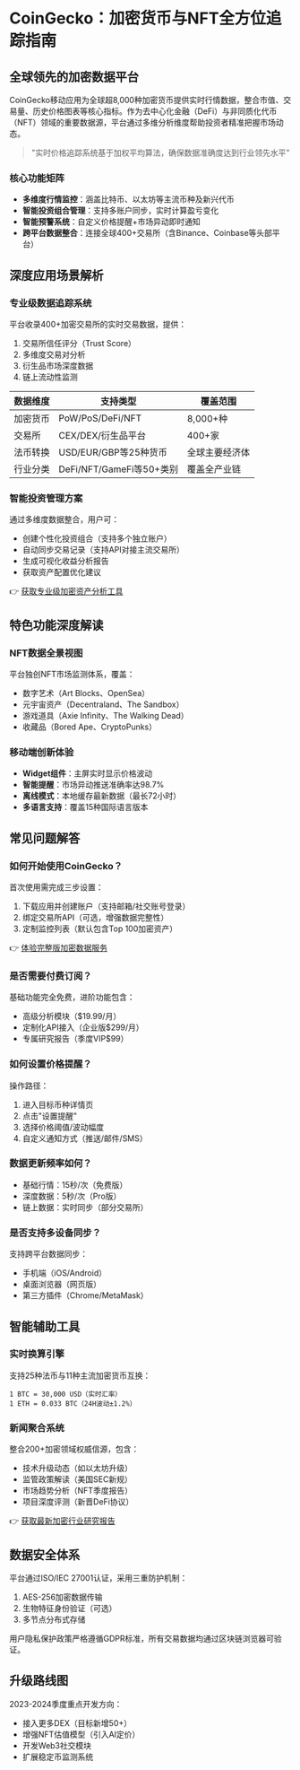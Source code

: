 # CoinGecko：加密货币与NFT全方位追踪指南

## 全球领先的加密数据平台

CoinGecko移动应用为全球超8,000种加密货币提供实时行情数据，整合市值、交易量、历史价格图表等核心指标。作为去中心化金融（DeFi）与非同质化代币（NFT）领域的重要数据源，平台通过多维分析维度帮助投资者精准把握市场动态。

> "实时价格追踪系统基于加权平均算法，确保数据准确度达到行业领先水平"

### 核心功能矩阵
- **多维度行情监控**：涵盖比特币、以太坊等主流币种及新兴代币
- **智能投资组合管理**：支持多账户同步，实时计算盈亏变化
- **智能预警系统**：自定义价格提醒+市场异动即时通知
- **跨平台数据整合**：连接全球400+交易所（含Binance、Coinbase等头部平台）

## 深度应用场景解析

### 专业级数据追踪系统
平台收录400+加密交易所的实时交易数据，提供：
1. 交易所信任评分（Trust Score）
2. 多维度交易对分析
3. 衍生品市场深度数据
4. 链上流动性监测

| 数据维度       | 支持类型                 | 覆盖范围          |
|----------------|--------------------------|-------------------|
| 加密货币       | PoW/PoS/DeFi/NFT         | 8,000+种          |
| 交易所         | CEX/DEX/衍生品平台       | 400+家            |
| 法币转换       | USD/EUR/GBP等25种货币    | 全球主要经济体    |
| 行业分类       | DeFi/NFT/GameFi等50+类别 | 覆盖全产业链      |

### 智能投资管理方案
通过多维度数据整合，用户可：
- 创建个性化投资组合（支持多个独立账户）
- 自动同步交易记录（支持API对接主流交易所）
- 生成可视化收益分析报告
- 获取资产配置优化建议

👉 [获取专业级加密资产分析工具](https://bit.ly/okx_welcome)

## 特色功能深度解读

### NFT数据全景视图
平台独创NFT市场监测体系，覆盖：
- 数字艺术（Art Blocks、OpenSea）
- 元宇宙资产（Decentraland、The Sandbox）
- 游戏道具（Axie Infinity、The Walking Dead）
- 收藏品（Bored Ape、CryptoPunks）

### 移动端创新体验
- **Widget组件**：主屏实时显示价格波动
- **智能提醒**：市场异动推送准确率达98.7%
- **离线模式**：本地缓存最新数据（最长72小时）
- **多语言支持**：覆盖15种国际语言版本

## 常见问题解答

### 如何开始使用CoinGecko？
首次使用需完成三步设置：
1. 下载应用并创建账户（支持邮箱/社交账号登录）
2. 绑定交易所API（可选，增强数据完整性）
3. 定制监控列表（默认包含Top 100加密资产）

👉 [体验完整版加密数据服务](https://bit.ly/okx_welcome)

### 是否需要付费订阅？
基础功能完全免费，进阶功能包含：
- 高级分析模块（$19.99/月）
- 定制化API接入（企业版$299/月）
- 专属研究报告（季度VIP$99）

### 如何设置价格提醒？
操作路径：
1. 进入目标币种详情页
2. 点击"设置提醒"
3. 选择价格阈值/波动幅度
4. 自定义通知方式（推送/邮件/SMS）

### 数据更新频率如何？
- 基础行情：15秒/次（免费版）
- 深度数据：5秒/次（Pro版）
- 链上数据：实时同步（部分交易所）

### 是否支持多设备同步？
支持跨平台数据同步：
- 手机端（iOS/Android）
- 桌面浏览器（网页版）
- 第三方插件（Chrome/MetaMask）

## 智能辅助工具

### 实时换算引擎
支持25种法币与11种主流加密货币互换：
```text
1 BTC = 30,000 USD（实时汇率）
1 ETH = 0.033 BTC（24H波动±1.2%）
```

### 新闻聚合系统
整合200+加密领域权威信源，包含：
- 技术升级动态（如以太坊升级）
- 监管政策解读（美国SEC新规）
- 市场趋势分析（NFT季度报告）
- 项目深度评测（新晋DeFi协议）

👉 [获取最新加密行业研究报告](https://bit.ly/okx_welcome)

## 数据安全体系

平台通过ISO/IEC 27001认证，采用三重防护机制：
1. AES-256加密数据传输
2. 生物特征身份验证（可选）
3. 多节点分布式存储

用户隐私保护政策严格遵循GDPR标准，所有交易数据均通过区块链浏览器可验证。

## 升级路线图

2023-2024季度重点开发方向：
- 接入更多DEX（目标新增50+）
- 增强NFT估值模型（引入AI定价）
- 开发Web3社交模块
- 扩展稳定币监测系统
